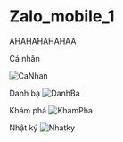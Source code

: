 # Zalo_mobile_1

AHAHAHAHAHAA

Cá nhân

![CaNhan](https://github.com/Pandeee12/Zalo_mobile_1/assets/144768405/61cf5189-4867-421a-aef1-5b018d506e67)

Danh bạ
![DanhBa](https://github.com/Pandeee12/Zalo_mobile_1/assets/144768405/e92b2ecd-e195-4051-8b30-276a2ad0f964)

Khám phá
![KhamPha](https://github.com/Pandeee12/Zalo_mobile_1/assets/144768405/973a93de-a557-4b24-b670-c62fab36da6a)

Nhật ký
![Nhatky](https://github.com/Pandeee12/Zalo_mobile_1/assets/144768405/b0657b31-efd4-4404-a180-27a6388873c8)
